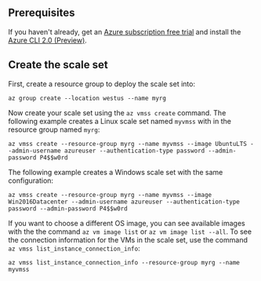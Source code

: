 ## Prerequisites

If you haven't already, get an [Azure subscription free trial](https://azure.microsoft.com/pricing/free-trial/) and install the [Azure CLI 2.0 (Preview)](https://docs.microsoft.com/cli/azure/install-az-cli2).

## Create the scale set

First, create a resource group to deploy the scale set into:

```azcli
az group create --location westus --name myrg
```

Now create your scale set using the `az vmss create` command. The following example creates a Linux scale set named `myvmss` with in the resource group named `myrg`:

```azcli
az vmss create --resource-group myrg --name myvmss --image UbuntuLTS --admin-username azureuser --authentication-type password --admin-password P4$$w0rd
```

The following example creates a Windows scale set with the same configuration:

```azcli
az vmss create --resource-group myrg --name myvmss --image Win2016Datacenter --admin-username azureuser --authentication-type password --admin-password P4$$w0rd
```

If you want to choose a different OS image, you can see available images with the the command `az vm image list` or `az vm image list --all`. To see the connection information for the VMs in the scale set, use the command `az vmss list_instance_connection_info`:

```azcli
az vmss list_instance_connection_info --resource-group myrg --name myvmss
```
